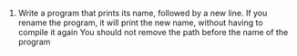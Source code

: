 1. Write a program that prints its name, followed by a new line.
    If you rename the program, it will print the new name, without having to compile it again
    You should not remove the path before the name of the program
